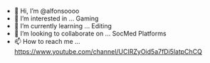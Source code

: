 - 👋 Hi, I’m @alfonsoooo
- 👀 I’m interested in ... Gaming
- 🌱 I’m currently learning ... Editing
- 💞️ I’m looking to collaborate on ... SocMed Platforms
- 📫 How to reach me ... https://www.youtube.com/channel/UCIRZyOid5a7fDi5latpChCQ

<!---
alfonsoooo/alfonsoooo is a ✨ special ✨ repository because its `README.md` (this file) appears on your GitHub profile.
You can click the Preview link to take a look at your changes.
--->
